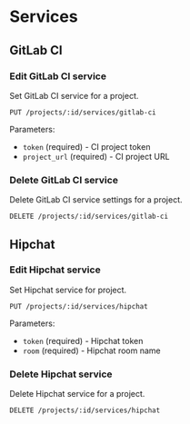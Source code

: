 # Services

## GitLab CI

### Edit GitLab CI service

Set GitLab CI service for a project.

```
PUT /projects/:id/services/gitlab-ci
```

Parameters:

- `token` (required) - CI project token
- `project_url` (required) - CI project URL

### Delete GitLab CI service

Delete GitLab CI service settings for a project.

```
DELETE /projects/:id/services/gitlab-ci
```

## Hipchat

### Edit Hipchat service

Set Hipchat service for project.

```
PUT /projects/:id/services/hipchat
```
Parameters:

- `token` (required) - Hipchat token
- `room` (required) - Hipchat room name

### Delete Hipchat service

Delete Hipchat service for a project.

```
DELETE /projects/:id/services/hipchat
```
